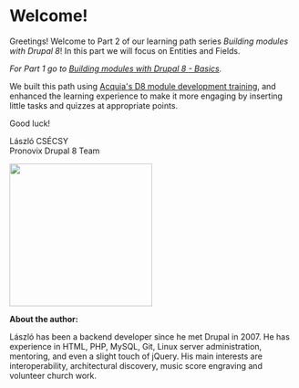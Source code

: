 # Welcome!

Greetings! Welcome to Part 2 of our learning path series *Building modules with Drupal 8*! In this part we will focus on Entities and Fields. 

*For Part 1 go to [Building modules with Drupal 8 - Basics](https://www.outlearn.com/learn/pronovix/building-modules-drupal8-part1).*

We built this path using [Acquia's D8 module development training](https://docs.acquia.com/articles/building-drupal-8-modules), and enhanced the learning experience to make it more engaging by inserting little tasks and quizzes at appropriate points.

Good luck!

László CSÉCSY<br />
Pronovix Drupal 8 Team

<img src="http://pronovix.com/sites/default/files/boobaa_nagy.jpg" style="width:250px;height:250px;" align="left">

<br clear="all">

**About the author:**

László has been a backend developer since he met Drupal in 2007. He has experience in HTML, PHP, MySQL, Git, Linux server administration, mentoring, and even a slight touch of jQuery. His main interests are interoperability, architectural discovery, music score engraving and volunteer church work.
